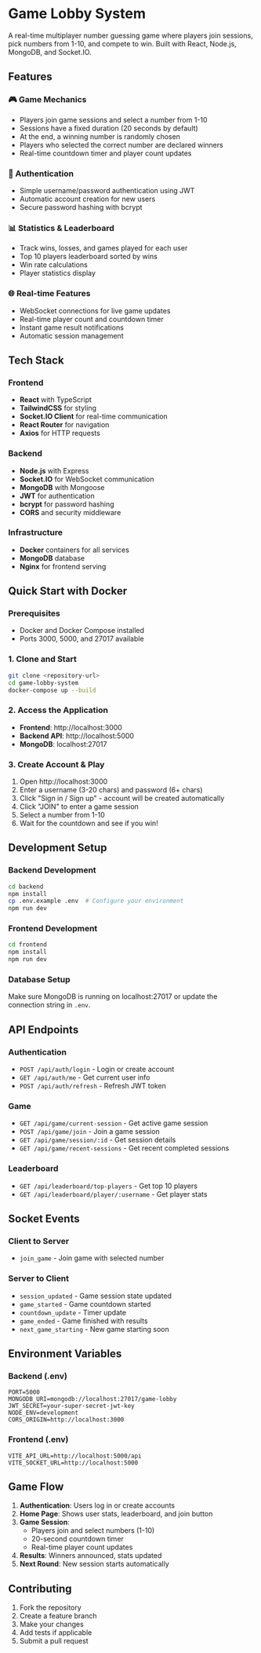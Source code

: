 # Game Lobby System

A real-time multiplayer number guessing game where players join sessions, pick numbers from 1-10, and compete to win. Built with React, Node.js, MongoDB, and Socket.IO.

## Features

### 🎮 Game Mechanics
- Players join game sessions and select a number from 1-10
- Sessions have a fixed duration (20 seconds by default)
- At the end, a winning number is randomly chosen
- Players who selected the correct number are declared winners
- Real-time countdown timer and player count updates

### 🔐 Authentication
- Simple username/password authentication using JWT
- Automatic account creation for new users
- Secure password hashing with bcrypt

### 📊 Statistics & Leaderboard
- Track wins, losses, and games played for each user
- Top 10 players leaderboard sorted by wins
- Win rate calculations
- Player statistics display

### 🌐 Real-time Features
- WebSocket connections for live game updates
- Real-time player count and countdown timer
- Instant game result notifications
- Automatic session management

## Tech Stack

### Frontend
- **React** with TypeScript
- **TailwindCSS** for styling
- **Socket.IO Client** for real-time communication
- **React Router** for navigation
- **Axios** for HTTP requests

### Backend
- **Node.js** with Express
- **Socket.IO** for WebSocket communication
- **MongoDB** with Mongoose
- **JWT** for authentication
- **bcrypt** for password hashing
- **CORS** and security middleware

### Infrastructure
- **Docker** containers for all services
- **MongoDB** database
- **Nginx** for frontend serving

## Quick Start with Docker

### Prerequisites
- Docker and Docker Compose installed
- Ports 3000, 5000, and 27017 available

### 1. Clone and Start
```bash
git clone <repository-url>
cd game-lobby-system
docker-compose up --build
```

### 2. Access the Application
- **Frontend**: http://localhost:3000
- **Backend API**: http://localhost:5000
- **MongoDB**: localhost:27017

### 3. Create Account & Play
1. Open http://localhost:3000
2. Enter a username (3-20 chars) and password (6+ chars)
3. Click "Sign in / Sign up" - account will be created automatically
4. Click "JOIN" to enter a game session
5. Select a number from 1-10
6. Wait for the countdown and see if you win!

## Development Setup

### Backend Development
```bash
cd backend
npm install
cp .env.example .env  # Configure your environment
npm run dev
```

### Frontend Development
```bash
cd frontend
npm install
npm run dev
```

### Database Setup
Make sure MongoDB is running on localhost:27017 or update the connection string in `.env`.

## API Endpoints

### Authentication
- `POST /api/auth/login` - Login or create account
- `GET /api/auth/me` - Get current user info
- `POST /api/auth/refresh` - Refresh JWT token

### Game
- `GET /api/game/current-session` - Get active game session
- `POST /api/game/join` - Join a game session
- `GET /api/game/session/:id` - Get session details
- `GET /api/game/recent-sessions` - Get recent completed sessions

### Leaderboard
- `GET /api/leaderboard/top-players` - Get top 10 players
- `GET /api/leaderboard/player/:username` - Get player stats

## Socket Events

### Client to Server
- `join_game` - Join game with selected number

### Server to Client
- `session_updated` - Game session state updated
- `game_started` - Game countdown started
- `countdown_update` - Timer update
- `game_ended` - Game finished with results
- `next_game_starting` - New game starting soon

## Environment Variables

### Backend (.env)
```
PORT=5000
MONGODB_URI=mongodb://localhost:27017/game-lobby
JWT_SECRET=your-super-secret-jwt-key
NODE_ENV=development
CORS_ORIGIN=http://localhost:3000
```

### Frontend (.env)
```
VITE_API_URL=http://localhost:5000/api
VITE_SOCKET_URL=http://localhost:5000
```

## Game Flow

1. **Authentication**: Users log in or create accounts
2. **Home Page**: Shows user stats, leaderboard, and join button
3. **Game Session**: 
   - Players join and select numbers (1-10)
   - 20-second countdown timer
   - Real-time player count updates
4. **Results**: Winners announced, stats updated
5. **Next Round**: New session starts automatically

## Contributing

1. Fork the repository
2. Create a feature branch
3. Make your changes
4. Add tests if applicable
5. Submit a pull request
